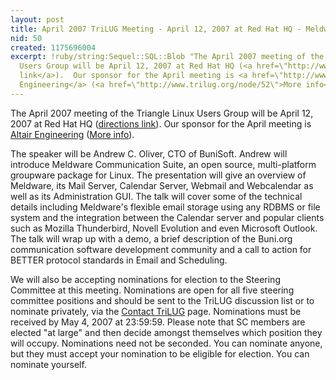 ```yaml
---
layout: post
title: April 2007 TriLUG Meeting - April 12, 2007 at Red Hat HQ - Meldware & SC Nominations
nid: 50
created: 1175696004
excerpt: !ruby/string:Sequel::SQL::Blob "The April 2007 meeting of the Triangle Linux
  Users Group will be April 12, 2007 at Red Hat HQ (<a href=\"http://www.redhat.com/about/contact/ww/americas/raleigh.html\">directions
  link</a>).  Our sponsor for the April meeting is <a href=\"http://www.altair.com/\">Altair
  Engineering</a> (<a href=\"http://www.trilug.org/node/52\">More info</a>).  \r\n\r"
---
```

The April 2007 meeting of the Triangle Linux Users Group will be April 12, 2007 at Red Hat HQ (<a href="http://www.redhat.com/about/contact/ww/americas/raleigh.html">directions link</a>).  Our sponsor for the April meeting is <a href="http://www.altair.com/">Altair Engineering</a> (<a href="http://www.trilug.org/node/52">More info</a>).  

The speaker will be Andrew C. Oliver, CTO of BuniSoft.  Andrew will introduce Meldware Communication Suite, an open source, multi-platform groupware package for Linux. The  presentation will give an overview of Meldware, its Mail Server, Calendar Server, Webmail and Webcalendar as well as its Administration GUI. The talk will cover some of the technical details including Meldware's flexible email storage using any RDBMS or file system and the integration between the Calendar server and popular clients such as Mozilla Thunderbird, Novell Evolution and even Microsoft Outlook. The talk will wrap up with a demo, a brief description of the Buni.org communication software development community and a call to action for BETTER protocol standards in Email and Scheduling.

We will also be accepting nominations for election to the Steering Committee at this meeting. Nominations are open for all five steering committee positions and should be sent to the TriLUG discussion list or to nominate privately, via the <a href="http://www.trilug.org/contact">Contact TriLUG</a> page. Nominations must be received by May 4, 2007 at 23:59:59.  Please note that SC members are elected "at large" and then decide amongst themselves which position they will occupy.  Nominations need not be seconded.  You can nominate anyone, but they must accept your nomination to be eligible for election.  You can nominate yourself. 

